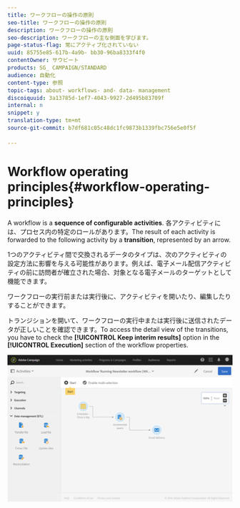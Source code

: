 ```yaml
---
title: ワークフローの操作の原則
seo-title: ワークフローの操作の原則
description: ワークフローの操作の原則
seo-description: ワークフローの主な側面を学びます。
page-status-flag: 常にアクティブ化されていない
uuid: 85755e85-617b-4a9b- bb30-96ba8333f4f0
contentOwner: サウビート
products: SG_ CAMPAIGN/STANDARD
audience: 自動化
content-type: 参照
topic-tags: about- workflows- and- data- management
discoiquuid: 3a13785d-1ef7-4043-9927-2d495b83709f
internal: n
snippet: y
translation-type: tm+mt
source-git-commit: b7df681c05c48dc1fc9873b1339fbc756e5e0f5f

---
```



# Workflow operating principles{#workflow-operating-principles}

A workflow is a **sequence of configurable activities**. 各アクティビティには、プロセス内の特定のロールがあります。The result of each activity is forwarded to the following activity by a **transition**, represented by an arrow.

1つのアクティビティ間で交換されるデータのタイプは、次のアクティビティの設定方法に影響を与える可能性があります。例えば、電子メール配信アクティビティの前に訪問者が確立された場合、対象となる電子メールのターゲットとして機能できます。

ワークフローの実行前または実行後に、アクティビティを開いたり、編集したりすることができます。

トランジションを開いて、ワークフローの実行中または実行後に送信されたデータが正しいことを確認できます。To access the detail view of the transitions, you have to check the **[!UICONTROL Keep interim results]** option in the **[!UICONTROL Execution]** section of the workflow properties.

![](assets/workflow_overview.png)


